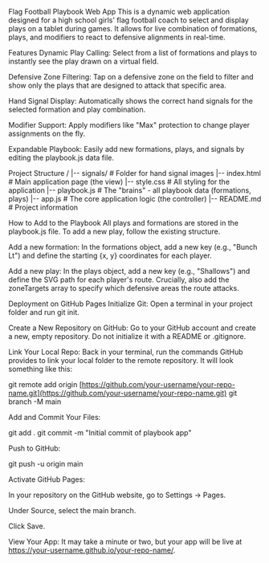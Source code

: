 Flag Football Playbook Web App
This is a dynamic web application designed for a high school girls' flag football coach to select and display plays on a tablet during games. It allows for live combination of formations, plays, and modifiers to react to defensive alignments in real-time.

Features
Dynamic Play Calling: Select from a list of formations and plays to instantly see the play drawn on a virtual field.

Defensive Zone Filtering: Tap on a defensive zone on the field to filter and show only the plays that are designed to attack that specific area.

Hand Signal Display: Automatically shows the correct hand signals for the selected formation and play combination.

Modifier Support: Apply modifiers like "Max" protection to change player assignments on the fly.

Expandable Playbook: Easily add new formations, plays, and signals by editing the playbook.js data file.

Project Structure
/
|-- signals/          # Folder for hand signal images
|-- index.html        # Main application page (the view)
|-- style.css         # All styling for the application
|-- playbook.js       # The "brains" - all playbook data (formations, plays)
|-- app.js            # The core application logic (the controller)
|-- README.md         # Project information

How to Add to the Playbook
All plays and formations are stored in the playbook.js file. To add a new play, follow the existing structure.

Add a new formation: In the formations object, add a new key (e.g., "Bunch Lt") and define the starting {x, y} coordinates for each player.

Add a new play: In the plays object, add a new key (e.g., "Shallows") and define the SVG path for each player's route. Crucially, also add the zoneTargets array to specify which defensive areas the route attacks.

Deployment on GitHub Pages
Initialize Git: Open a terminal in your project folder and run git init.

Create a New Repository on GitHub: Go to your GitHub account and create a new, empty repository. Do not initialize it with a README or .gitignore.

Link Your Local Repo: Back in your terminal, run the commands GitHub provides to link your local folder to the remote repository. It will look something like this:

git remote add origin [https://github.com/your-username/your-repo-name.git](https://github.com/your-username/your-repo-name.git)
git branch -M main

Add and Commit Your Files:

git add .
git commit -m "Initial commit of playbook app"

Push to GitHub:

git push -u origin main

Activate GitHub Pages:

In your repository on the GitHub website, go to Settings -> Pages.

Under Source, select the main branch.

Click Save.

View Your App: It may take a minute or two, but your app will be live at https://your-username.github.io/your-repo-name/.